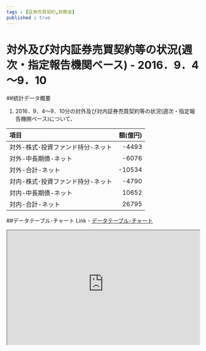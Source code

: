 ```yaml
--- 
tags : [証券売買契約,財務省] 
published : true
---
```

# 対外及び対内証券売買契約等の状況(週次・指定報告機関ベース) - 2016．9．4～9．10
##統計データ概要
1. 2016．9．4～9．10分の対外及び対内証券売買契約等の状況(週次・指定報告機関ベース)について、

|項目|額(億円)|
|:-|-:|
|対外-株式･投資ファンド持分-ネット|	-4493	|
|対外-中長期債-ネット	|-6076	|
|対外-合計-ネット	|-10534	|
|対内-株式･投資ファンド持分-ネット|	-4790	|
|対内-中長期債-ネット	|10652	|
|対内-合計-ネット|26795|






##データテーブル･チャート
Link - [データテーブル･チャート](http://knowledgevault.saecanet.com/charts/am-consulting.co.jp-2016-09-15-12-42-50.html)

<iframe src="http://knowledgevault.saecanet.com/charts/am-consulting.co.jp-2016-09-15-12-42-50.html" width="100%" height="300px"></iframe>